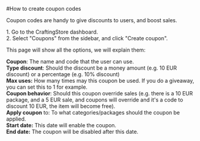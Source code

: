 #How to create coupon codes

Coupon codes are handy to give discounts to users, and boost sales.

1\. Go to the CraftingStore dashboard.   
2\. Select "Coupons" from the sidebar, and click "Create coupon".   
  
This page will show all the options, we will explain them:  
  
**Coupon**: The name and code that the user can use.   
**Type discount**: Should the discount be a money amount (e.g. 10 EUR discount) or a percentage (e.g. 10% discount)  
**Max uses:** How many times may this coupon be used. If you do a giveaway, you can set this to 1 for example.   
**Coupon behavior**: Should this coupon override sales (e.g. there is a 10 EUR package, and a 5 EUR sale, and coupons will override and it's a code to discount 10 EUR, the item will become free).  
**Apply coupon** to: To what categories/packages should the coupon be applied.   
**Start date:** This date will enable the coupon.   
**End date:** The coupon will be disabled after this date.